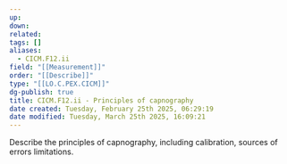 ```yaml
---
up: 
down: 
related: 
tags: []
aliases:
  - CICM.F12.ii
field: "[[Measurement]]"
order: "[[Describe]]"
type: "[[LO.C.PEX.CICM]]"
dg-publish: true
title: CICM.F12.ii - Principles of capnography
date created: Tuesday, February 25th 2025, 06:29:19
date modified: Tuesday, March 25th 2025, 16:09:21
---
```


Describe the principles of capnography, including calibration, sources of errors limitations.
